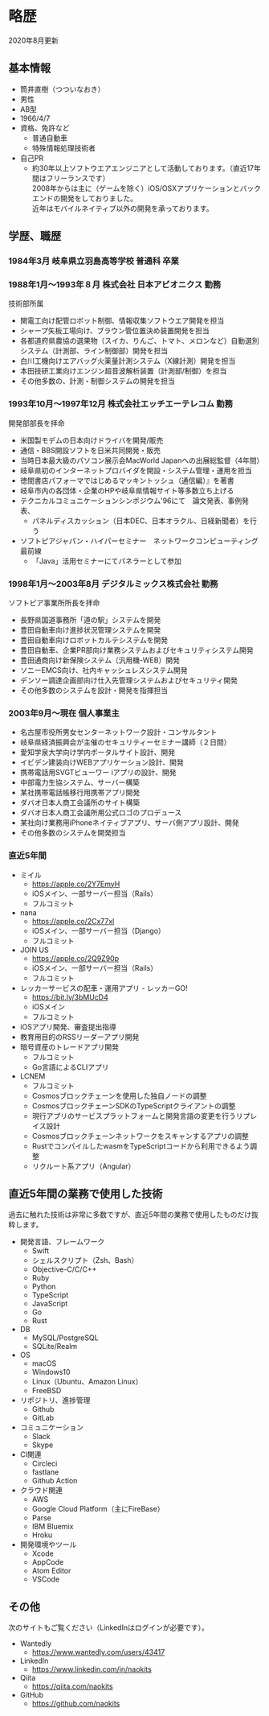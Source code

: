 # 略歴

2020年8月更新

## 基本情報

- 筒井直樹（つついなおき）
- 男性
- AB型
- 1966/4/7
- 資格、免許など
    - 普通自動車
    - 特殊情報処理技術者
- 自己PR
  - 約30年以上ソフトウエアエンジニアとして活動しております。（直近17年間はフリーランスです）  
    2008年からは主に（ゲームを除く）iOS/OSXアプリケーションとバックエンドの開発をしておりました。  
    近年はモバイルネイティブ以外の開発を承っております。


## 学歴、職歴

### 1984年3月 岐阜県立羽島高等学校 普通科 卒業

### 1988年1月～1993年８月 株式会社 日本アビオニクス 勤務　

技術部所属

- 関電工向け配管ロボット制御、情報収集ソフトウエア開発を担当
- シャープ矢板工場向け、ブラウン管位置決め装置開発を担当
- 各都道府県農協の選果物（スイカ、りんご、トマト、メロンなど）自動選別システム（計測部、ライン制御部）開発を担当
- 白川工機向けエアバッグ火薬量計測システム（X線計測）開発を担当
- 本田技研工業向けエンジン超音波解析装置（計測部/制御）を担当
- その他多数の、計測・制御システムの開発を担当

### 1993年10月～1997年12月 株式会社エッチエーテレコム 勤務

開発部部長を拝命

- 米国製モデムの日本向けドライバを開発/販売
- 通信・BBS開設ソフトを日米共同開発・販売
- 当時日本最大級のパソコン展示会MacWorld Japanへの出展総監督（4年間）
- 岐阜県初のインターネットプロバイダを開設・システム管理・運用を担当
- 徳間書店パフォーマではじめるマッキントッシュ（通信編）』を著書
- 岐阜市内の各団体・企業のHPや岐阜県情報サイト等多数立ち上げる
- テクニカルコミュニケーションシンポジウム'96にて　論文発表、事例発表、
    - パネルディスカッション（日本DEC、日本オラクル、日経新聞者）を行う
- ソフトピアジャパン・ハイパーセミナー　ネットワークコンピューティング最前線
    - 「Java」活用セミナーにてパネラーとして参加

### 1998年1月～2003年8月 デジタルミックス株式会社 勤務

ソフトピア事業所所長を拝命

- 長野県国道事務所「道の駅」システムを開発
- 豊田自動車向け進捗状況管理システムを開発
- 豊田自動車向けロボットカルテシステムを開発
- 豊田自動車、企業PR部向け業務システムおよびセキュリティシステム開発
- 豊田通商向け新保険システム（汎用機-WEB）開発
- ソニーEMCS向け、社内キャッシュレスシステム開発
- デンソー調達企画部向け仕入先管理システムおよびセキュリティ開発
- その他多数のシステムを設計・開発を指揮担当


### 2003年9月～現在 個人事業主

- 名古屋市役所男女センターネットワーク設計・コンサルタント
- 岐阜県経済振興会が主催のセキュリティーセミナー講師（２日間）
- 愛知学泉大学向け学内ポータルサイト設計、開発
- イビデン建装向けWEBアプリケーション設計、開発
- 携帯電話用SVGTビューワー iアプリの設計、開発
- 中部電力生協システム、サーバー構築
- 某社携帯電話帳移行用携帯アプリ開発
- ダバオ日本人商工会議所のサイト構築
- ダバオ日本人商工会議所用公式ロゴのプロデュース
- 某社向け業務用iPhoneネイティブアプリ、サーバ側アプリ設計、開発
- その他多数のシステムを開発担当

### 直近5年間

- ミイル
  - https://apple.co/2Y7EmyH
  - iOSメイン、一部サーバー担当（Rails）
  - フルコミット
- nana
  - https://apple.co/2Cx77xl
  - iOSメイン、一部サーバー担当（Django）
  - フルコミット
- JOIN US
  - https://apple.co/2Q9Z90p
  - iOSメイン、一部サーバー担当（Rails）
  - フルコミット
- レッカーサービスの配車・運用アプリ - レッカーGO!
  - https://bit.ly/3bMUcD4
  - iOSメイン
  - フルコミット
- iOSアプリ開発、審査提出指導
- 教育用目的のRSSリーダーアプリ開発
- 暗号資産のトレードアプリ開発
  - フルコミット
  - Go言語によるCLIアプリ
- LCNEM 
  - フルコミット
  - Cosmosブロックチェーンを使用した独自ノードの調整
  - CosmosブロックチェーンSDKのTypeScriptクライアントの調整
  - 現行アプリのサービスプラットフォームと開発言語の変更を行うリプレイス設計
  - Cosmosブロックチェーンネットワークをスキャンするアプリの調整
  - RustでコンパイルしたwasmをTypeScriptコードから利用できるよう調整
  - リクルート系アプリ（Angular）

## 直近5年間の業務で使用した技術

過去に触れた技術は非常に多数ですが、直近5年間の業務で使用したものだけ抜粋します。

- 開発言語、フレームワーク
  - Swift
  - シェルスクリプト（Zsh、Bash）
  - Objective-C/C/C++
  - Ruby
  - Python
  - TypeScript
  - JavaScript
  - Go
  - Rust
- DB
  - MySQL/PostgreSQL
  - SQLite/Realm
- OS
  - macOS
  - Windows10
  - Linux（Ubuntu、Amazon Linux）
  - FreeBSD
- リポジトリ、進捗管理
    - Github
	- GitLab
- コミュニケーション
  - Slack
  - Skype
- CI関連
  - Circleci
  - fastlane
  - Github Action
- クラウド関連
  - AWS
  - Google Cloud Platform（主にFireBase）
  - Parse
  - IBM Bluemix
  - Hroku
- 開発環境やツール
  - Xcode
  - AppCode
  - Atom Editor
  - VSCode

## その他

次のサイトもご覧ください（LinkedInはログインが必要です）。

- Wantedly
  - https://www.wantedly.com/users/43417
- LinkedIn
  - https://www.linkedin.com/in/naokits
- Qiita
  - https://qiita.com/naokits
- GitHub
  - https://github.com/naokits
